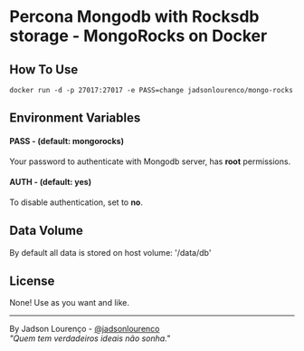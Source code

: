 # Percona Mongodb with Rocksdb storage - MongoRocks on Docker

## How To Use
```
docker run -d -p 27017:27017 -e PASS=change jadsonlourenco/mongo-rocks
```

## Environment Variables

#### PASS - (default: mongorocks)
Your password to authenticate with Mongodb server, has **root** permissions.

#### AUTH - (default: yes)
To disable authentication, set to **no**.

## Data Volume
By default all data is stored on host volume: '/data/db'

## License
None! Use as you want and like.

---

By Jadson Lourenço - [@jadsonlourenco](https://twitter.com/jadsonlourenco)  
*"Quem tem verdadeiros ideais não sonha."*
